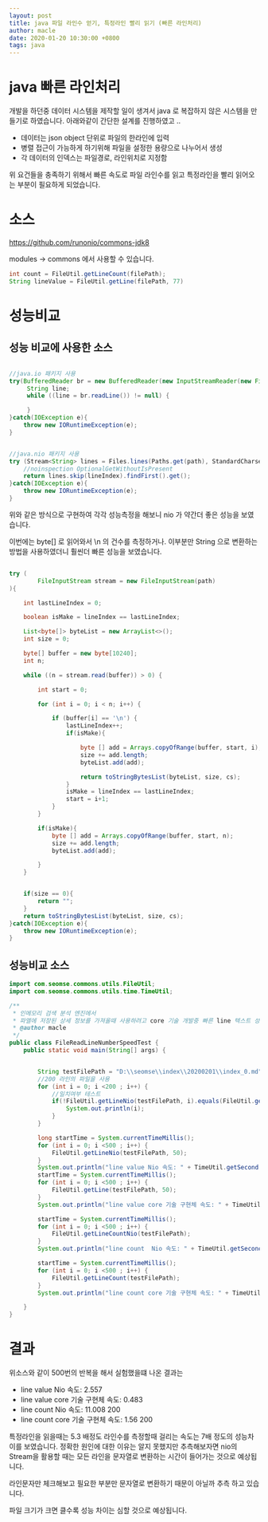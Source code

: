 ```yaml
---
layout: post
title: java 파일 라인수 얻기, 특정라인 빨리 읽기 (빠른 라인처리)
author: macle
date: 2020-01-20 10:30:00 +0800
tags: java
---
```


# java 빠른 라인처리
개발을 하던중 데이터 시스템을 제작할 일이 생겨서 java 로 복잡하지 않은 시스템을 만들기로 하였습니다. 아래와같이 간단한 설계를 진행하였고 ..
- 데이터는 json object 단위로 파일의 한라인에 입력
- 병렬 접근이 가능하게 하기위해 파일을 설정한 용량으로 나누어서 생성
- 각 데이터의 인덱스는 파일경로, 라인위치로 지정함

위 요건들을 충족하기 위해서 빠른 속도로 파일 라인수를 읽고 특정라인을 빨리 읽어오는 부분이 필요하게 되었습니다.

# 소스
https://github.com/runonio/commons-jdk8

modules -> commons 에서 사용할 수 있습니다.


```java
int count = FileUtil.getLineCount(filePath);
String lineValue = FileUtil.getLine(filePath, 77)
```

# 성능비교
## 성능 비교에 사용한 소스

```java

//java.io 패키지 사용
try(BufferedReader br = new BufferedReader(new InputStreamReader(new FileInputStream(file), charSet))){
	 String line;
     while ((line = br.readLine()) != null) {

     }
}catch(IOException e){
	throw new IORuntimeException(e);
}


//java.nio 패키지 사용
try (Stream<String> lines = Files.lines(Paths.get(path), StandardCharsets.UTF_8)) {
    //noinspection OptionalGetWithoutIsPresent
    return lines.skip(lineIndex).findFirst().get();
}catch(IOException e){
    throw new IORuntimeException(e);
}

```
위와 같은 방식으로 구현하여 각각 성능측정을 해보니 nio 가 약간더 좋은 성능을 보였습니다.

이번에는 byte[] 로 읽어와서 \n 의 건수를 측정하거나. 이부분만 String 으로 변환하는 방법을 사용하였더니
훨씬더 빠른 성능을 보였습니다.

```java

try (
		FileInputStream stream = new FileInputStream(path)
){

	int lastLineIndex = 0;

	boolean isMake = lineIndex == lastLineIndex;

	List<byte[]> byteList = new ArrayList<>();
	int size = 0;

	byte[] buffer = new byte[10240];
	int n;

	while ((n = stream.read(buffer)) > 0) {

		int start = 0;

		for (int i = 0; i < n; i++) {

			if (buffer[i] == '\n') {
				lastLineIndex++;
				if(isMake){

					byte [] add = Arrays.copyOfRange(buffer, start, i);
					size += add.length;
					byteList.add(add);

					return toStringBytesList(byteList, size, cs);
				}
				isMake = lineIndex == lastLineIndex;
				start = i+1;
			}
		}

		if(isMake){
			byte [] add = Arrays.copyOfRange(buffer, start, n);
			size += add.length;
			byteList.add(add);

		}
	}


	if(size == 0){
		return "";
	}
	return toStringBytesList(byteList, size, cs);
}catch(IOException e){
	throw new IORuntimeException(e);
}

```
## 성능비교 소스
```java
import com.seomse.commons.utils.FileUtil;
import com.seomse.commons.utils.time.TimeUtil;

/**
 * 인메모리 검색 분석 엔진에서
 * 파엘에 저장된 상세 정보를 가져올때 사용하려고 core 기술 개발중 빠른 line 텍스트 성능 테스트
 * @author macle
 */
public class FileReadLineNumberSpeedTest {
    public static void main(String[] args) {


        String testFilePath = "D:\\seomse\\index\\20200201\\index_0.md";
        //200 라인의 파일을 사용
		for (int i = 0; i <200 ; i++) {
            //일치여부 테스트
			if(!FileUtil.getLineNio(testFilePath, i).equals(FileUtil.getLine(testFilePath, i))){
				System.out.println(i);
			}
		}

        long startTime = System.currentTimeMillis();
		for (int i = 0; i <500 ; i++) {
            FileUtil.getLineNio(testFilePath, 50);
		}
        System.out.println("line value Nio 속도: " + TimeUtil.getSecond(System.currentTimeMillis()-startTime));
        startTime = System.currentTimeMillis();
        for (int i = 0; i <500 ; i++) {
            FileUtil.getLine(testFilePath, 50);
        }
        System.out.println("line value core 기술 구현체 속도: " + TimeUtil.getSecond(System.currentTimeMillis()-startTime));

        startTime = System.currentTimeMillis();
        for (int i = 0; i <500 ; i++) {
            FileUtil.getLineCountNio(testFilePath);
        }
        System.out.println("line count  Nio 속도: " + TimeUtil.getSecond(System.currentTimeMillis()-startTime) + " " + FileUtil.getLineCountNio(testFilePath));

        startTime = System.currentTimeMillis();
        for (int i = 0; i <500 ; i++) {
            FileUtil.getLineCount(testFilePath);
		}
        System.out.println("line count core 기술 구현체 속도: " + TimeUtil.getSecond(System.currentTimeMillis()-startTime) +" " + FileUtil.getLineCount(testFilePath));

    }
}

```
# 결과
위소스와 같이 500번의 반복을 해서 실험했을떄 나온 결과는
- line value Nio 속도: 2.557
- line value core 기술 구현체 속도: 0.483
- line count Nio 속도: 11.008 200
- line count core 기술 구현체 속도: 1.56 200

특정라인을 읽을때는 5.3 배정도 라인수를 측정할때 걸리는 속도는 7배 정도의 성능차이를 보였습니다. 정확한 원인에 대한 이유는 알지 못했지만 추측해보자면 nio의 Stream을 활용할 때는 모든 라인을 문자열로 변환하는 시간이 들어가는 것으로 예상됩니다.

라인문자만 체크해보고 필요한 부분만 문자열로 변환하기 때문이 아닐까 추측 하고 있습니다.

파일 크기가 크면 클수록 성능 차이는 심할 것으로 예상됩니다.
